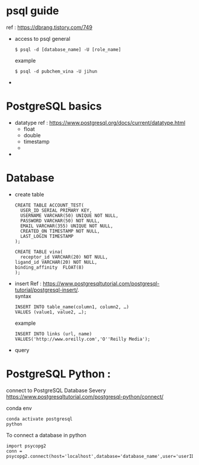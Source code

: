 # psql guide
ref : https://dbrang.tistory.com/749
- access to psql
  general
  ```
  $ psql -d [database_name] -U [role_name]
  ```
  example
  ```
  $ psql -d pubchem_vina -U jihun
  ```
- 

# PostgreSQL basics
- datatype
  ref : https://www.postgresql.org/docs/current/datatype.html
  - float
  - double
  - timestamp
  - 
- 
# Database
- create table
  ```
  CREATE TABLE ACCOUNT_TEST(
	USER_ID SERIAL PRIMARY KEY,
	USERNAME VARCHAR(50) UNIQUE NOT NULL,
	PASSWORD VARCHAR(50) NOT NULL,
	EMAIL VARCHAR(355) UNIQUE NOT NULL,
	CREATED_ON TIMESTAMP NOT NULL,
	LAST_LOGIN TIMESTAMP
  );
  ```
  ```
  CREATE TABLE vina(
	receptor_id VARCHAR(20) NOT NULL,
  ligand_id VARCHAR(20) NOT NULL,
  binding_affinity  FLOAT(8)
  );
  ```
- insert
  Ref : https://www.postgresqltutorial.com/postgresql-tutorial/postgresql-insert/.  
  syntax
  ```
  INSERT INTO table_name(column1, column2, …)
  VALUES (value1, value2, …);
  ```
  
  example
  ```
  INSERT INTO links (url, name)
  VALUES('http://www.oreilly.com','O''Reilly Media');
  ```
- query

# PostgreSQL Python : 
connect to PostgreSQL Database Severy
https://www.postgresqltutorial.com/postgresql-python/connect/

conda env
```
conda activate postgresql
python
```

To connect a database in python
```
import psycopg2
conn = psycopg2.connect(host='localhost',database='database_name',user='userID',password='userPassword')
```
